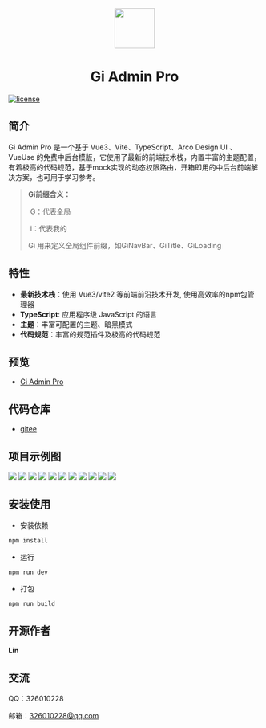 <div align="center">
	<img style="width: 80px;height: 80px" src="https://s1.ax1x.com/2022/05/12/OBUfSS.gif"/>
	<h1>Gi Admin Pro</h1>
</div>


[![license](https://img.shields.io/badge/license-MIT-green.svg)](./LICENSE)

## 简介

Gi Admin Pro  是一个基于 Vue3、Vite、TypeScript、Arco Design UI 、VueUse 的免费中后台模版，它使用了最新的前端技术栈，内置丰富的主题配置，有着极高的代码规范，基于mock实现的动态权限路由，开箱即用的中后台前端解决方案，也可用于学习参考。

> **Gi前缀含义：**
>
> ​	G：代表全局 
>
> ​	i：代表我的     
>
> Gi 用来定义全局组件前缀，如GiNavBar、GiTitle、GiLoading

## 特性

- **最新技术栈**：使用 Vue3/vite2 等前端前沿技术开发, 使用高效率的npm包管理器
- **TypeScript**: 应用程序级 JavaScript 的语言
- **主题**：丰富可配置的主题、暗黑模式
- **代码规范**：丰富的规范插件及极高的代码规范

## 预览

- [Gi Admin Pro](http://lin0716.gitee.io/gi-demo)

  

## 代码仓库

- [gitee](https://gitee.com/lin0716/gi-demo)

## 项目示例图

<img src="https://s1.ax1x.com/2022/05/13/OrhNM4.png" />



<img src="https://s1.ax1x.com/2022/05/13/OrhRLd.png" />



<img src="https://s1.ax1x.com/2022/05/13/Orh4ot.png" />



<img src="https://s1.ax1x.com/2022/05/13/OrhLLj.png" />



<img src="https://s1.ax1x.com/2022/05/13/Or4SYV.png" />



<img src="https://s1.ax1x.com/2022/05/13/Or4CSU.png" />



<img src="https://s1.ax1x.com/2022/05/13/Or4EwR.png" />



<img src="https://s1.ax1x.com/2022/05/13/Or40XQ.png" />



<img src="https://s1.ax1x.com/2022/05/13/Or5ZuQ.png" />



<img src="https://s1.ax1x.com/2022/05/13/OyFN7j.png" />



<img src="https://s1.ax1x.com/2022/05/13/OyF49x.png" />

## 安装使用

- 安装依赖

```bash
npm install
```

- 运行

```bash
npm run dev
```

- 打包

```bash
npm run build
```

## 开源作者

**Lin**

## 交流

QQ：326010228

邮箱：326010228@qq.com
